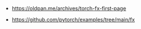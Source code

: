 

* https://oldpan.me/archives/torch-fx-first-page

* https://github.com/pytorch/examples/tree/main/fx